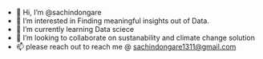 - 👋 Hi, I’m @sachindongare
- 👀 I’m interested in Finding meaningful insights out of Data.
- 🌱 I’m currently learning Data sciece
- 💞️ I’m looking to collaborate on sustanability and climate change solution
- 📫 please reach out to reach me @ sachindongare1311@gmail.com
  
<!---
sachindongare11/sachindongare11 is a ✨ special ✨ repository because its `README.md` (this file) appears on your GitHub profile.
You can click the Preview link to take a look at your changes.
--->
